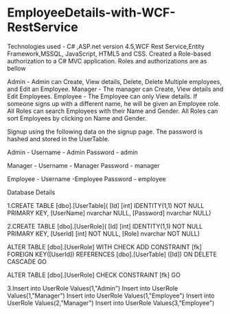 # EmployeeDetails-with-WCF-RestService

Technologies used - C# ,ASP.net version 4.5,WCF Rest Service,Entity Framework,MSSQL, JavaScript, HTML5 and CSS. Created a Role-based authorization to a C#  MVC  application. Roles and authorizations are as bellow

Admin -  Admin can Create, View details, Delete, Delete Multiple employees, and Edit an Employee.
Manager - The manager can Create, View details and Edit Employees.
Employee - The Employee can only View details.
If someone signs up with a different name, he will be given an Employee role.  All Roles can search  Employees with their Name and Gender.  All Roles can sort Employees by clicking on Name and Gender.

Signup using the following data on the signup page. The password is hashed and stored in the UserTable. 

Admin - Username - Admin Password - admin

Manager - Username - Manager Password - manager

Employee - Username -Employee Password - employee

Database Details

1.CREATE TABLE [dbo].[UserTable]( [Id] [int] IDENTITY(1,1) NOT NULL PRIMARY KEY, [UserName] nvarchar NULL, [Password] nvarchar NULL)

2.CREATE TABLE [dbo].[UserRole]( [Id] [int] IDENTITY(1,1) NOT NULL PRIMARY KEY, [UserId] [int] NOT NULL, [Role] nvarchar NOT NULL)

ALTER TABLE [dbo].[UserRole] WITH CHECK ADD CONSTRAINT [fk] FOREIGN KEY([UserId]) REFERENCES [dbo].[UserTable] ([Id]) ON DELETE CASCADE GO

ALTER TABLE [dbo].[UserRole] CHECK CONSTRAINT [fk] GO

3.Insert into UserRole Values(1,"Admin") Insert into UserRole Values(1,"Manager") Insert into UserRole Values(1,"Employee") Insert into UserRole Values(2,"Manager") Insert into UserRole Values(3,"Employee")
